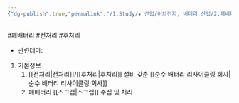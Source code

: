 ```yaml
---
{"dg-publish":true,"permalink":"/1.Study/★ 산업/이차전지, 배터리 산업/2.폐배터리/종목/성일하이텍/","created":"2024-11-20T21:02:27.620+09:00","updated":"2025-06-03T20:07:21.366+09:00"}
---
```


#폐배터리 #전처리 #후처리 


- 관련테마: 


1. 기본정보
	1. [[전처리\|전처리]]/[[후처리\|후처리]] 설비 갖춘 [[순수 배터리 리사이클링 회사\|순수 배터리 리사이클링 회사]]
	2. 폐배터리 [[스크랩\|스크랩]] 수집 및 처리





